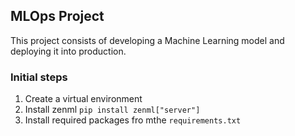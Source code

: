 ## MLOps Project

This project consists of developing a Machine Learning model and deploying it into production.

### Initial steps

1. Create a virtual environment
2. Install zenml `pip install zenml["server"]`
3. Install required packages fro mthe `requirements.txt`


